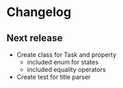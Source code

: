 # Changelog

<!--
Please add your changes under "Next release"
Do not delete anything you didn't write
If you reverted something on this release strike it through with ~ ~
and write what you replaced it with
-->

## Next release

- Create class for Task and property
  - included enum for states
  - included equality operators
- Create test for title parser
